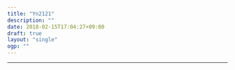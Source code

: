 ```yaml
---
title: "Yn2121"
description: ""
date: 2018-02-15T17:04:27+09:00
draft: true
layout: "single"
ogp: ""
---
```

---
